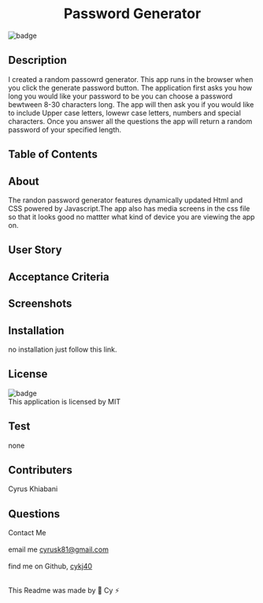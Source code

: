 
  <h1 align="center">Password Generator</h1>

  ![badge](https://img.shields.io/badge/license-MIT--brightgreen)<br />

  ## Description 
  I created a random passowrd generator. This app runs in the browser when you click the generate password button. The application first asks you how long you would like your password to be you can choose a password bewtween 8-30 characters long. The app will then ask you if you would like to include Upper case letters, lowewr case letters, numbers and special characters. Once you answer all the questions the app will return a random password of your specified length.

  ## Table of Contents
 

  ## About
  The randon password generator features dynamically updated Html and CSS powered by Javascript.The app also has media screens in the css file so that it looks good no mattter what kind of device you are viewing the app on.

  ## User Story

  ## Acceptance Criteria
  
  ## Screenshots
 
  ## Installation
  no installation just follow this link.

  ## License
![badge](https://img.shields.io/badge/license-MIT--brightgreen)
<br />
This application is licensed by MIT

## Test 
none

## Contributers
Cyrus Khiabani

## Questions
Contact Me<br />
<br />
 email me cyrusk81@gmail.com<br />
 <br />
 find me on Github,  [cykj40](https://github.com/cykj40)<br />
<br /> 

This Readme was made by 🚀 Cy ⚡


